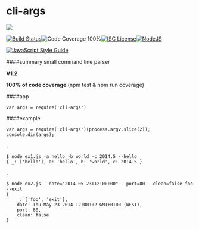 # cli-args

<a href="https://nodei.co/npm/cli-args/"><img src="https://nodei.co/npm/cli-args.png?downloads=true"></a>

[![Build Status](https://travis-ci.org/joaquimserafim/cli-args.png?branch=master)](https://travis-ci.org/joaquimserafim/cli-args)![Code Coverage 100%](https://img.shields.io/badge/code%20coverage-100%25-green.svg?style=flat-square)[![ISC License](https://img.shields.io/badge/license-ISC-blue.svg?style=flat-square)](https://github.com/joaquimserafim/eventloop-info/blob/master/LICENSE)[![NodeJS](https://img.shields.io/badge/node-6-brightgreen.svg?style=flat-square)](https://github.com/joaquimserafim/eventloop-info/blob/master/package.json#L14)

[![JavaScript Style Guide](https://cdn.rawgit.com/feross/standard/master/badge.svg)](https://github.com/feross/standard)


####summary
small command line parser 


**V1.2**

**100% of code coverage** (npm test & npm run coverage)

####app

	var args = require('cli-args')
			
			
####example

	var args = require('cli-args')(process.argv.slice(2));
	console.dir(args);
	
.

	$ node ex1.js -a hello -b world -c 2014.5 --hello
	{ _: ['hello'], a: 'hello', b: 'world', c: 2014.5 }
	
.
	
	$ node ex2.js --date="2014-05-23T12:00:00" --port=80 --clean=false foo --exit
	{ 
		_: ['foo', 'exit'],
		date: Thu May 23 2014 12:00:02 GMT+0100 (WEST),
		port: 80,
		clean: false
	}


